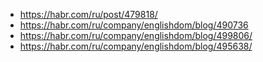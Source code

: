 - https://habr.com/ru/post/479818/
- https://habr.com/ru/company/englishdom/blog/490736
- https://habr.com/ru/company/englishdom/blog/499806/
- https://habr.com/ru/company/englishdom/blog/495638/
